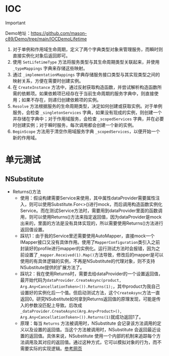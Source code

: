 # IOC

> [!IMPORTANT]
>
> Demo地址：https://github.com/mason-c89/Demo/tree/main/IOCDemoLifetime

1. 对于单例和作用域生命周期，定义了两个字典类型对象来管理服务，而瞬时则直接实例化对象后返回即可。
2. 使用 `SetLifetimeType` 方法将服务类型与其生命周期类型关联起来，并使用 `_typeMappings` 字典来存储这些映射。
3. 通过 `_implementationMappings` 字典存储服务接口类型与其实现类型之间的映射关系，方便在需要时创建实例。
4. 在 `CreateInstance` 方法中，通过反射获取构造函数，并尝试解析构造函数所需的依赖项。如果依赖项已经存在于当前生命周期的服务字典中，则直接使用；如果不存在，则递归创建依赖项的实例。
5. `Resolve` 方法根据服务的生命周期类型，决定如何创建或获取实例。对于单例服务，会检查 `_singletonServices` 字典，如果没有现成的实例，则创建一个并存储在字典中；对于作用域服务，会检查 `_scopedServices` 字典，并在必要时创建实例；对于瞬时服务，每次调用都会创建一个新的实例。
6. `BeginScope` 方法用于清空作用域服务字典 `_scopedServices`，以便开始一个新的作用域。



# 单元测试

## NSubstitute

- Returns()方法
  - 使用：假设构建需要Service来使用，其中属性dataProvider需要属性注入，则可以使用Substitute.For<>()进行mock，而后调用构造函数实例化Service。而在测试Service方法时，需要用到dataProvider里面的函数调用，则可以使用Returns()方法来指定返回值，因为dataProvider是mock出来的，里面的方法是没有具体实现的，所以需要使用Returns()方法进行返回值设置。
  - 踩坑1：由于我的Service里还需要使用AutoMapper，直接mock一个IMapper接口又没有具体作用。使用了`MapperConfiguration`类引入之前封装好的profile进行mapper的实例化。运行测试方法时会报错，因为之前设置了`_mapper.Received(1).Map()`方法导致，修改后的mapper是可以使用的有具体逻辑的实例，不再是NSubstitute的代理对象，则不支持NSubstitute提供的扩展方法了。
  - 踩坑2：我在使用Returns时，需要去给dataProvider的一个设置返回值，最开始代码为`dataProvider.CreateAsync(product, Arg.Any<CancellationToken>()).Returns(1);`，其中product为我自己设置好的实例化后一个值。但启动测试方法，这个`CreateAsync`方法一直返回0。研究NSubstitute如何拿到Returns返回值的原理发现，可能是传入的参数没匹配上导致。后改成`_dataProvider.CreateAsync(Arg.Any<Product>(), Arg.Any<CancellationToken>()).Returns(1)`就成功返回1了。
  - 原理：每当 `Returns` 方法被调用时，NSubstitute 会记录该方法调用的定义以及设置的返回值。当这个方法被调用时，NSubstitute 会返回最近设置的返回值。具体来说，NSubstitute 使用一个内部的机制来追踪每个方法调用及其对应的返回值。通过这种方式，它可以模拟对象的行为，而不需要实际的实现逻辑。[参考网页](https://stackoverflow.com/questions/39410333/how-does-nsubstitute-returnst-work)


